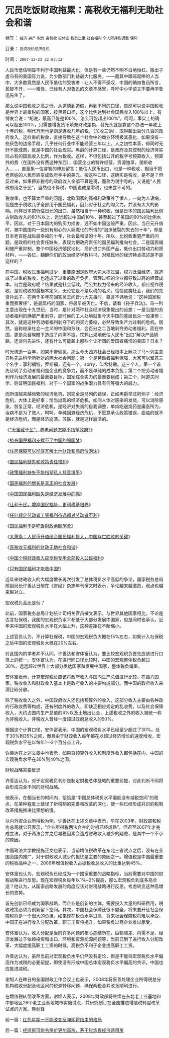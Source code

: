 # 冗员吃饭财政拖累：高税收无福利无助社会和谐

标签： `经济` `房产` `税负` `高税收` `安体富` `税负过重` `社会福利` `个人所得税调整` `保障` 

目录： `投资投机经济危机`

时间： `2007-12-23 22:03:12`

人民币低估明显不利于中国利益最大化，但是有一些仍然不明不白地抬杠，搬出子虚乌有的美国压力说，为少数部门利益最大化服务，——而其中跟班起哄的人当中，大多数竟然是人民币低估的受害者！让人不得不感叹，中国的确如鲁迅所言，民智不开，——难怪，已经有人对鲁迅的文章不感冒，呼吁中小学语文不要再学鲁迅先生了。

那么说中国税收之高之低，从道德到造假，再到不同的口径，自然可以说中国税收是世界上最重税的国家，按黑爵口径，这个比例达到社会国民收入100%以上。有博友会说：“胡说，最高只能是100%，怎么可能超出100%”，呵呵，事实上的确可以超出100%，只需要增发货币填充财政差额，蒋光头就是靠这个办法一年收上十年的税，明代万历也是则是连收几年的税，（加收三饷），取得超出百分几百的政府收入。这样重的税收，直接导致在这个社会中的商业环境极其恶化，如果没有一些灰色的边缘手段，几乎任何行业中不能经营三年以上。人之初性本善，却同时无奸不能成商，就是中国的社会现实。黑爵的计算口径，是政府及其控制的经济体实际占有的国民收入比例，作为税收。这样，不但包括公开的税字号预算收入，预算外的费（在国外没有费这种东西），国营企业的特许经营，资源独享，垄断收入……，直至象一位睿智的博友留言：低估人民币出口，也是一种税收，相当于把老百姓的人民币转变成政府手中的美元。按这种口径，这确实是税收，是不是？但反过来，如果把非税号的政府收入全部不算是税，而称为税字号的，又说是“人民政府用之于民”，当然也不算税，中国说成是零税，也未尝不可的。

税收重，也不算太严重的问题，北欧国家的高福利政策养了懒人，一向为人诟病，但是由于税收几乎全部用于国民福利，因此对于社会的购买力，并没有太大的影响。同样日本搞低估日元的出口，虽然相当于一种税收，但是日本的国民福利比例占财政收入的80%以上，远远超过中国的10%，甚至超过了美国的60%的比例水平，因此，对于日本国内的购买力损害，远不如中国这般严重。因此，当日元升值时，被中国国内一些别有用心的人妖魔化的所谓的“泡沫破裂的失去的十年”，却是日本老百姓战后最幸福的十年，社会最和谐的十年。所以，比税收重更严重的问题，是政府的社会责任缺失，表现为把政府责任的国民福利推向社会，二是国民福利被严重抑制，整个中国经济殖民地化，高价进口外国产品，低价出口劳动力和原材料，——各位，翻翻你们的政治经济学教科书，对殖民地的经济特点描述是不是这样的？

在中国，税收过重福利过少，重要原因是政府大包大揽过滥，权力泛滥经济，就造成了过重的税收，也造成了过重的政府负担，管理过细的企业都导致过高的经营成本，何尝是政府呢？结果就是社会低效。而公共权力带来的经济收入，都应视作税收，是对税收的最根本定义，无论它是不是以税的名义。恰恰这类社会，我们的先贤孙武子，在两千多年前回答吴王问晋六大夫事时，直言不讳地说：“这种国家税重而费奢侈”，是最腐朽的国家，将最早被灭亡。不信，请看《孙子兵法》。马～列主意出现在十九世纪，当时，是针对两种社会经济现象提出的设想：一是当是的劳动者福利的确被严重剥夺，那时侯的工人处境就象今天中国的基层民众一般凄惨；其次，就是这种劳动者福利剥夺下的购买力萎缩，必然导致生产力过剩的危机。居然，自称继承社会～主义的中国和苏联，会百分之二百地剥夺劳动者福利，而在中国，更是众目睽瞪下造成了内需不振，饮鸩止渴地低估人民币“出口”解决产品销路，还谈何先进性，还有什么可能超上那些个让所谓的爱国者痛恨的美国？日本？

时光流逝一百年，如果不带偏见，那么今天西方社会已经根本上解决了马～列主意自称先进科学所针对的两大社会问题：第一个是劳动者福利保障，大家可以留意三个名字：享利福特，罗斯福，还有一个，sorry，叫希特勒。这三个人，第一个首先证明了劳动者福利是企业的竞争力，而不是单纯的成本负担；第二个把劳动者福利作为经济发展的最重要目标，国家综合实力的最重要组成；第三个，阿道夫同学，则证明国民福利，对于一个国家的战争潜力具有何等强大的威力。

而所谓越来越频繁的经济危机，则完全是马列的错误，正如黑爵举过的例子：经济危机，大体上是好事；恰当出现的经济危机，如同人体对感染的发烧，可以消除感染，恢复正常。经济危机，是经济对失调的自我调整，单纯吃退烧药是庸医所为，治病不是为了救人，呵呵，单纯回避经济危机，不愿意承认政策错误，面临的就不是经济危机，而是经济崩溃。苏联，就是这样崩溃的。

《["无富藏于民"，养老问题怎能不指望政府?](../../../2007/9/13/孙武：藏富于民者富国强兵.md)》

《[掠夺国民福利支撑不了中国的强国梦](../../../2007/10/5/掠夺国民福利支撑不了中国的强国梦.md)》

《[住房保障可以彻底瓦解土地财政和高房价泡沫](../../../2007/10/5/远离经适房：租赁补贴和廉租房瓦解房地产泡沫.md)》

《[国民福利缺失和政策责任推卸](../../../2007/10/5/再谈国民福利缺失和政策责任推卸.md)》

《[政策福利缺失不能指望私人慈善填平](../../../2007/10/5/慈善捐款不是富人义务，政策福利缺失不能指望私人慈善.md)》

《[国民福利的增长是真正的社会发展](../../../2007/10/6/什么是生产的价值？数字增长率，真实性和就业萎缩.md)》

《[中国国民福利缺失是经济发展中的癌](../../../2007/10/6/中国国民福利缺失是经济发展中的癌症.md)》

《[让利于民，增厚国民福祉，更利税基培养](../../../2007/10/27/让利于民，增厚国民福祉，更利税基培养.md)》

《[任何规定劳动者工资福利待遇都对劳动者不利](../../../2007/11/15/任何规定劳动者工资福利待遇都对劳动者不利.md)》

《[国民福利不是吃饭财政余额施舍](../../../2007/11/15/国民福利不是吃饭财政余额施舍.md)》

《[大萧条：人民币升值结合国民福利投入，中国存亡胜败的关键](../../../2007/11/25/人民币升值结合国民福利投入，中国存亡胜败的关键.md)》

《[高税收无福利的财政无助社会和谐](../../../2007/12/23/冗员吃饭财政拖累：高税收无福利无助社会和谐.md)》

《[中国个税财政收入应专税专用全部投入公民福利](../../../2007/12/24/中国个税财政收入应专税专用全部投入公民社会保障.md)》

《[只有国民福利才能救中国!](../../../2008/7/12/价值守恒定律：只有市场经济才能救中国!.md)》

近年来财政收入的大幅度增长再次引发了总体税负水平高低的争论。国家税务总局前副局长许善达日前在《财经》杂志年刊撰文时表示，争论越来越激烈，观点也越来越对立。

宏观税负高还是低？

此前，国家税务总局计划统计司相关官员撰文表示，与世界其他国家相比，不论是否含社保税，我国的宏观税负水平都低于大部分发展中国家，但是同时也承认，近年来中国的宏观税负水平在大幅上升，这种差距在不断缩小。

上述官员认为，不计算社保税，中国的宏观税负大概在15%左右，如果计入社保税之后中国的宏观税负大概在20%左右。

对此国内的学者并不认同。许善达和安体富认为，要比较宏观税负首先应该进行口径上的统一。安体富认为，在进行同口径比较时，中国的宏观整体税负超过30%，远远超过世界上大部分发达国家和发展中国家，整体税负偏重。

安体富表示，计算宏观税负应该将政府收入与国内生产总值进行比较。在西方国家，税收收入和财政收入基本上是政府收入的主要构成部分。而中国的政府收入来源比较分散。

除了税收收入之外，中国政府收入还包括预算外的收入，这部分收入主要由各种政府行政收费等构成，还有制度外的收入，即缺乏相应规定的乱收费，以及社会保障收入，大约占国内生产总值的4%以及土地出让金，上述税收之外的收入被统一称为非税收入。非税收入曾经一度超过政府总收入的50%。

根据这个计算口径，安体富表示，中国的宏观税负水平已经至少超过了30%。处于30%到35%之间，而且由于财政收入每年都在以超过经济增长的速度增收，宏观税负水平在以每年1～2个百分点上升。

许善达在上述文章中也表示，如果将预算外收入和制度外收入都包括在内，中国的宏观税负水平在30%到40%之间。

财税战略需要反思

许善达认为，对于宏观税负判断是制定财税总体战略的重要前提，对此判断不同将会形成完全不同的财税战略。

他表示，在相当长的时间内，恰恰是“中国总体税负水平偏低没有减税空间”的观点，在某种程度上延误了新税制的完善和改革的深化，使一些已经形成共识的税制改革措施推进比预想的慢。

以内外资企业所得税为例，许善达在上述文章中表示，早在2003年，财政部和税务总局就公开表示，“企业所得税两法合并的时机已经成熟”，但迟至2007年才完成立法，对于两法合并之后减税因素会造成财政收入减少的疑虑，是其中一个不小的原因。

中国政法大学教授施正文也表示，当前增值税改革在东北三省试点之后，没有在全国范围内推广，对于财政收入减少的担忧是主要的原因之一。增值税是中国最重要的税收品种之一，2006年增值税收入占据税收总收入的比重达到45%。

安体富也认为，宏观税负已经成为一个国家重要的战略指标，当前需要对中国的财税战略进行反思。现在宏观税负每年以1%~2%提高，那么宏观税负到底多高合适？他认为，从国家战略发展的角度应该对财税战略进行反思，考虑转变这种高增长的态势。

首先创新已经成为国家战略，而企业是创新的主体，需要投入大量的科研费用，税收政策必须为创新留下空间。其次，中国社会保障还很不健全，将来要开征社会保障税将是一个很大的负担，如果现在税负水平过高，将来社会保障税将难以承受。中国正在进行收入分配改革，职工工资将提升，如果税负过高企业难以承受。

安体富认为，收入分配是当前许多问题的核心症结所在，巨额顺差、内需不足、经济发展过于依赖投资和出口、环境和资源能源问题等，当前已到了进行收入分配改革、大幅度提高职工工资的时候，高税负不利于企业提高职工工资。

许善达认为，虽然当前对宏观税负水平仍然没有定论，但是不能将宏观税负水平偏高作为减税的必要前提，即使没有形成中国总体宏观税负水平偏高的共识，中国也应推进减税。

谢旭人在昨日的全国财政工作会议上也表示，2008年将妥善处理企业所得税总分机构税收分配及地区间的税源转移问题，确保两税合并改革顺利进行。

在增值税转型改革方面，谢旭人表示，2008年财政部将继续在东北老工业基地和中部地区26个老工业基地城市实施试点，并研究制订在全国推进增值税转型改革试点的方案。熊剑锋



前一篇：[红色星期一不能改变反弹即将结束的格局](../../../2007/12/22/红色星期一不能改变反弹即将结束的格局.md)

后一篇：[经适房可能令房价更加高涨，茅于轼炮轰经济适用房](../../../2007/12/23/经适房可能令房价更加高涨，茅于轼炮轰经济适用房.md)